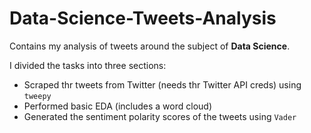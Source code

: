 # Data-Science-Tweets-Analysis

Contains my analysis of tweets around the subject of **Data Science**. 

I divided the tasks into three sections:
- Scraped thr tweets from Twitter (needs thr Twitter API creds) using `tweepy`
- Performed basic EDA (includes a word cloud)
- Generated the sentiment polarity scores of the tweets using `Vader`
